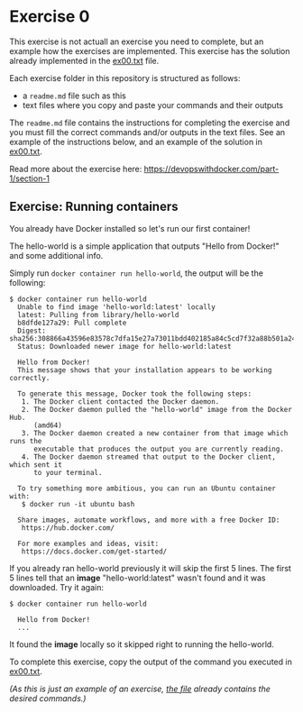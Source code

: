 # Exercise 0

This exercise is not actuall an exercise you need to complete, but an example how the exercises are implemented. This exercise has the solution already implemented in the [ex00.txt](./ex00.txt) file.

Each exercise folder in this repository is structured as follows:

* a `readme.md` file such as this
* text files where you copy and paste your commands and their outputs

The `readme.md` file contains the instructions for completing the exercise and you must fill the correct commands and/or outputs in the text files. See an example of the instructions below, and an example of the solution in [ex00.txt](./ex00.txt).

Read more about the exercise here: https://devopswithdocker.com/part-1/section-1


## Exercise: Running containers

You already have Docker installed so let's run our first container!

The hello-world is a simple application that outputs "Hello from Docker!" and some additional info.

Simply run `docker container run hello-world`, the output will be the following:

```console
$ docker container run hello-world
  Unable to find image 'hello-world:latest' locally
  latest: Pulling from library/hello-world
  b8dfde127a29: Pull complete
  Digest: sha256:308866a43596e83578c7dfa15e27a73011bdd402185a84c5cd7f32a88b501a24
  Status: Downloaded newer image for hello-world:latest

  Hello from Docker!
  This message shows that your installation appears to be working correctly.

  To generate this message, Docker took the following steps:
   1. The Docker client contacted the Docker daemon.
   2. The Docker daemon pulled the "hello-world" image from the Docker Hub.
      (amd64)
   3. The Docker daemon created a new container from that image which runs the
      executable that produces the output you are currently reading.
   4. The Docker daemon streamed that output to the Docker client, which sent it
      to your terminal.

  To try something more ambitious, you can run an Ubuntu container with:
   $ docker run -it ubuntu bash

  Share images, automate workflows, and more with a free Docker ID:
   https://hub.docker.com/

  For more examples and ideas, visit:
   https://docs.docker.com/get-started/
```

If you already ran hello-world previously it will skip the first 5 lines. The first 5 lines tell that an **image** "hello-world:latest" wasn't found and it was downloaded. Try it again:

```console
$ docker container run hello-world

  Hello from Docker!
  ...
```

It found the **image** locally so it skipped right to running the hello-world.

To complete this exercise, copy the output of the command you executed in [ex00.txt](./ex00.txt).

*(As this is just an example of an exercise, [the file](./ex00.txt) already contains the desired commands.)*

